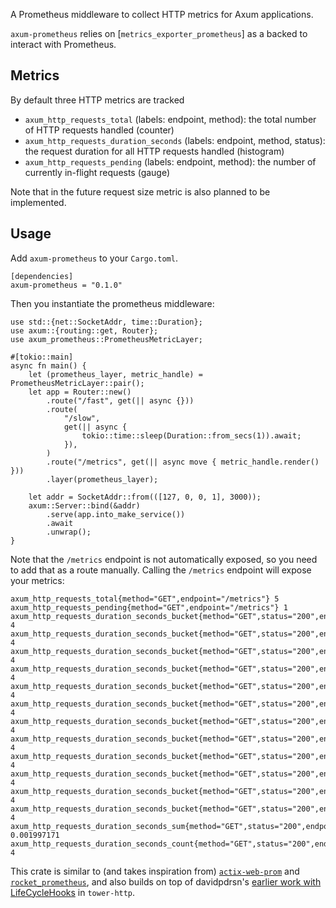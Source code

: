 A Prometheus middleware to collect HTTP metrics for Axum applications.

`axum-prometheus` relies on [`metrics_exporter_prometheus`] as a backed to interact with Prometheus.

## Metrics

By default three HTTP metrics are tracked

- `axum_http_requests_total` (labels: endpoint, method): the total number of HTTP requests handled (counter)
- `axum_http_requests_duration_seconds` (labels: endpoint, method, status): the request duration for all HTTP requests handled (histogram)
- `axum_http_requests_pending` (labels: endpoint, method): the number of currently in-flight requests (gauge)

Note that in the future request size metric is also planned to be implemented.

## Usage

Add `axum-prometheus` to your `Cargo.toml`.

```not_rust
[dependencies]
axum-prometheus = "0.1.0"
```

Then you instantiate the prometheus middleware:

```ignore
use std::{net::SocketAddr, time::Duration};
use axum::{routing::get, Router};
use axum_prometheus::PrometheusMetricLayer;

#[tokio::main]
async fn main() {
    let (prometheus_layer, metric_handle) = PrometheusMetricLayer::pair();
    let app = Router::new()
        .route("/fast", get(|| async {}))
        .route(
            "/slow",
            get(|| async {
                tokio::time::sleep(Duration::from_secs(1)).await;
            }),
        )
        .route("/metrics", get(|| async move { metric_handle.render() }))
        .layer(prometheus_layer);

    let addr = SocketAddr::from(([127, 0, 0, 1], 3000));
    axum::Server::bind(&addr)
        .serve(app.into_make_service())
        .await
        .unwrap();
}
```

Note that the `/metrics` endpoint is not automatically exposed, so you need to add that as a route manually.
Calling the `/metrics` endpoint will expose your metrics:

```not_rust
axum_http_requests_total{method="GET",endpoint="/metrics"} 5
axum_http_requests_pending{method="GET",endpoint="/metrics"} 1
axum_http_requests_duration_seconds_bucket{method="GET",status="200",endpoint="/metrics",le="0.005"} 4
axum_http_requests_duration_seconds_bucket{method="GET",status="200",endpoint="/metrics",le="0.01"} 4
axum_http_requests_duration_seconds_bucket{method="GET",status="200",endpoint="/metrics",le="0.025"} 4
axum_http_requests_duration_seconds_bucket{method="GET",status="200",endpoint="/metrics",le="0.05"} 4
axum_http_requests_duration_seconds_bucket{method="GET",status="200",endpoint="/metrics",le="0.1"} 4
axum_http_requests_duration_seconds_bucket{method="GET",status="200",endpoint="/metrics",le="0.25"} 4
axum_http_requests_duration_seconds_bucket{method="GET",status="200",endpoint="/metrics",le="0.5"} 4
axum_http_requests_duration_seconds_bucket{method="GET",status="200",endpoint="/metrics",le="1"} 4
axum_http_requests_duration_seconds_bucket{method="GET",status="200",endpoint="/metrics",le="2.5"} 4
axum_http_requests_duration_seconds_bucket{method="GET",status="200",endpoint="/metrics",le="5"} 4
axum_http_requests_duration_seconds_bucket{method="GET",status="200",endpoint="/metrics",le="10"} 4
axum_http_requests_duration_seconds_bucket{method="GET",status="200",endpoint="/metrics",le="+Inf"} 4
axum_http_requests_duration_seconds_sum{method="GET",status="200",endpoint="/metrics"} 0.001997171
axum_http_requests_duration_seconds_count{method="GET",status="200",endpoint="/metrics"} 4
```

This crate is similar to (and takes inspiration from) [`actix-web-prom`](https://github.com/nlopes/actix-web-prom) and [`rocket_prometheus`](https://github.com/sd2k/rocket_prometheus),
and also builds on top of davidpdrsn's [earlier work with LifeCycleHooks](https://github.com/tower-rs/tower-http/pull/96) in `tower-http`.

